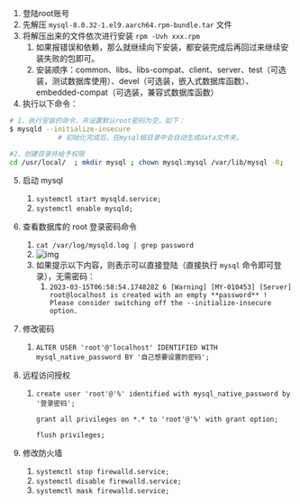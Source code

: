 1. 登陆root账号
2. 先解压 `mysql-8.0.32-1.el9.aarch64.rpm-bundle.tar` 文件
3. 将解压出来的文件依次进行安装 `rpm -Uvh xxx.rpm`
   1. 如果报错误和依赖，那么就继续向下安装，都安装完成后再回过来继续安装失败的包即可。
   2. 安装顺序：common、libs、libs-compat、client、server、test（可选装，测试数据库使用）、devel（可选装，嵌入式数据库函数）、embedded-compat（可选装，兼容式数据库函数）
4. 执行以下命令：

```bash
# 1、执行安装的命令，并设置默认root密码为空，如下：
$ mysqld --initialize-insecure
			# 初始化完成后，在mysql根目录中会自动生成data文件夹。

#2、创建目录并给予权限
cd /usr/local/  ; mkdir mysql ; chown mysql:mysql /var/lib/mysql -R;
```

5. 启动 mysql

   1. `systemctl start mysqld.service;`
   2. `systemctl enable mysqld;`

6. 查看数据库的 root 登录密码命令

   1. `cat /var/log/mysqld.log | grep password`
   2. ![img](assets/2019092913594879.png)
   3. 如果提示以下内容，则表示可以直接登陆（直接执行 `mysql` 命令即可登录），无需密码：
      1. `2023-03-15T06:58:54.174828Z 6 [Warning] [MY-010453] [Server] root@localhost is created with an empty **password** ! Please consider switching off the --initialize-insecure option.`

7. 修改密码 

   1. ```mysql
      ALTER USER 'root'@'localhost' IDENTIFIED WITH mysql_native_password BY '自己想要设置的密码';
      ```

8. 远程访问授权

   1. ```mysql
      create user 'root'@'%' identified with mysql_native_password by '登录密码';
      
      grant all privileges on *.* to 'root'@'%' with grant option;
      
      flush privileges;
      ```

9. 修改防火墙

   1. `systemctl stop firewalld.service;`
   2. `systemctl disable firewalld.service;`
   3. `systemctl mask firewalld.service;`